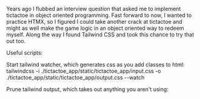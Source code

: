 Years ago I flubbed an interview question that asked me to implement tictactoe in object oriented programming. Fast forward to now, I wanted to practice HTMX, so I figured I could take another crack at tictactoe and might as well make the game logic in an object oriented way to redeem myself. Along the way I found Tailwind CSS and took this chance to try that out too.

Useful scripts:

Start tailwind watcher, which generates css as you add classes to html:
tailwindcss -i ./tictactoe_app/static/tictactoe_app/input.css -o ./tictactoe_app/static/tictactoe_app/output.css --watch

Prune tailwind output, which takes out anything you aren't using:
